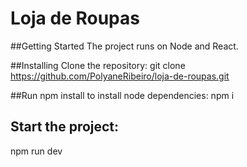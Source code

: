 # Loja de Roupas

##Getting Started
The project runs on Node and React.

##Installing
Clone the repository:
git clone https://github.com/PolyaneRibeiro/loja-de-roupas.git

##Run npm install to install node dependencies:
npm i

## Start the project:
npm run dev